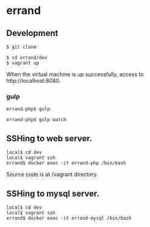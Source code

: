 # errand

## Development

```
$ git clone

$ cd errand/dev
$ vagrant up
```

When the virtual machine is up successfully, access to http://localhost:8080.

### gulp

```
errand-php$ gulp
```

```
errand-php$ gulp watch
```

## SSHing to web server.

```
local$ cd dev
local$ vagrant ssh
errand$ docker exec -it errand-php /bin/bash
```

Source code is at /vagrant directory.


## SSHing to mysql server.

```
local$ cd dev
local$ vagrant ssh
errand$ docker exec -it errand-mysql /bin/bash
```

